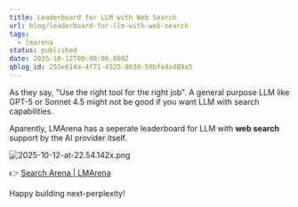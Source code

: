 ```yaml
---
title: Leaderboard for LLM with Web Search
url: blog/leaderboard-for-llm-with-web-search
tags:
  - lmarena
status: published
date: 2025-10-12T00:00:00.000Z
qblog_id: 255e614a-4f71-4325-863d-59bfa4a489a5
---
```


As they say, "Use the right tool for the right job". A general purpose LLM like GPT-5 or Sonnet 4.5 might not be good if you want LLM with search capabilities.

Aparently, LMArena has a seperate leaderboard for LLM with **web search** support by the AI provider itself.

![2025-10-12-at-22.54.142x.png](https://images.nesin.io/f_auto,q_auto/qblog/AIEngineerGuide/2025-10/x20rkjpmurufbarxz7hd)

👉 [Search Arena | LMArena](https://lmarena.ai/leaderboard/search)

Happy building next-perplexity!